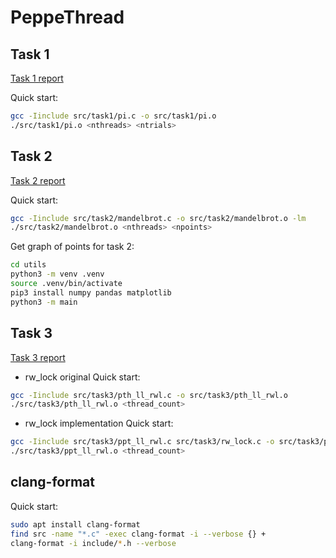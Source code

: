 # PeppeThread

## Task 1
[Task 1 report](https://github.com/DataBASED-Enjoyers/PeppeThread/blob/main/src/task1/report_task_1.md)

Quick start:
```bash
gcc -Iinclude src/task1/pi.c -o src/task1/pi.o
./src/task1/pi.o <nthreads> <ntrials>
```

## Task 2
[Task 2 report](https://github.com/DataBASED-Enjoyers/PeppeThread/blob/main/src/task2/report_task_2.md)

Quick start:
```bash
gcc -Iinclude src/task2/mandelbrot.c -o src/task2/mandelbrot.o -lm
./src/task2/mandelbrot.o <nthreads> <npoints>
```

Get graph of points for task 2:
```bash
cd utils
python3 -m venv .venv
source .venv/bin/activate
pip3 install numpy pandas matplotlib
python3 -m main
```

## Task 3
[Task 3 report](https://github.com/DataBASED-Enjoyers/PeppeThread/blob/main/src/task3/report_task_3.md)
* rw_lock original
Quick start:
```bash
gcc -Iinclude src/task3/pth_ll_rwl.c -o src/task3/pth_ll_rwl.o
./src/task3/pth_ll_rwl.o <thread_count>
```

* rw_lock implementation
Quick start:
```bash
gcc -Iinclude src/task3/ppt_ll_rwl.c src/task3/rw_lock.c -o src/task3/ppt_ll_rwl.o
./src/task3/ppt_ll_rwl.o <thread_count>
```

## clang-format
Quick start:
```bash
sudo apt install clang-format
find src -name "*.c" -exec clang-format -i --verbose {} +
clang-format -i include/*.h --verbose
```
